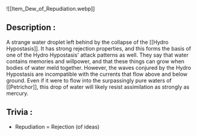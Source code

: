

![[Item_Dew_of_Repudiation.webp]]
## Description : 

A strange water droplet left behind by the collapse of the [[Hydro Hypostasis]].
It has strong rejection properties, and this forms the basis of one of the Hydro Hypostasis' attack patterns as well. They say that water contains memories and willpower, and that these things can grow when bodies of water meld together. However, the waves conjured by the Hydro Hypostasis are incompatible with the currents that flow above and below ground. Even if it were to flow into the surpassingly pure waters of [[Petrichor]], this drop of water will likely resist assimilation as strongly as mercury.

## Trivia : 
- Repudiation = Rejection (of ideas)
